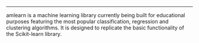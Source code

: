 ---
amlearn is a machine learning library currently being built for educational purposes featuring the most popular classification, regression and clustering algorithms. It is designed to replicate the basic functionality of the Scikit-learn library.
